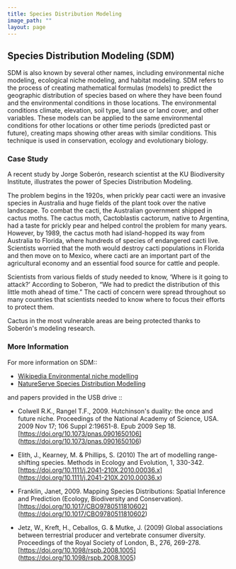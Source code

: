 ```yaml
---
title: Species Distribution Modeling
image_path: ""
layout: page
---
```


## Species Distribution Modeling (SDM) 
SDM is also known by several other names, 
including environmental niche modeling, ecological niche modeling, and habitat 
modeling.  SDM refers to the process of creating mathematical formulas (models) 
to predict the geographic distribution of species based on where they have been 
found and the environmental conditions in those locations. The environmental 
conditions climate, elevation, soil type, land use or land cover, and other 
variables.  These models can be applied to the same environmental conditions 
for other locations or other time periods (predicted past or future), creating 
maps showing other areas with similar conditions. This technique is used in 
conservation, ecology and evolutionary biology.

### Case Study
A recent study by Jorge Soberón, research scientist at the KU Biodiversity 
Institute, illustrates the power of Species Distribution Modeling.

The problem begins in the 1920s, when prickly pear cacti were an invasive 
species in Australia and huge fields of the plant took over the native 
landscape. To combat the cacti, the Australian government shipped in cactus 
moths.  The cactus moth, Cactoblastis cactorum, native to Argentina, had a taste 
for prickly pear and helped control the problem for many years. However, by 
1989, the cactus moth had island-hopped its way from Australia to Florida, where 
hundreds of species of endangered cacti live. Scientists worried that the moth 
would destroy cacti populations in Florida and then move on to Mexico, where 
cacti are an important part of the agricultural economy and an essential food 
source for cattle and people.

Scientists from various fields of study needed to know, ‘Where is it going to 
attack?’ According to Soberon, “We had to predict the distribution of this 
little moth ahead of time.” The cacti of concern were spread throughout so many 
countries that scientists needed to know where to focus their efforts to protect 
them.

Cactus in the most vulnerable areas are being protected thanks to Soberón's 
modeling research.

### More Information

For more information on SDM::

* [Wikipedia Environmental niche modelling](https://en.wikipedia.org/wiki/Environmental_niche_modelling)
* [NatureServe Species Distribution Modelling](http://www.natureserve.org/conservation-tools/species-distribution-modeling)

and papers provided in the USB drive ::

* Colwell R.K., Rangel T.F., 2009. Hutchinson's duality: the once and future 
  niche. Proceedings of the National Academy of Science, USA. 2009 Nov 17; 106 
  Suppl 2:19651-8. Epub 2009 Sep 18.  
  [https://doi.org/10.1073/pnas.0901650106] (https://doi.org/10.1073/pnas.0901650106)

* Elith, J., Kearney, M. & Phillips, S. (2010) The art of modelling range-shifting 
  species. Methods in Ecology and Evolution, 1, 330-342. 
  [https://doi.org/10.1111/j.2041-210X.2010.00036.x] (https://doi.org/10.1111/j.2041-210X.2010.00036.x)

* Franklin, Janet, 2009.  Mapping Species Distributions: Spatial Inference and 
  Prediction (Ecology, Biodiversity and Conservation).  
  [https://doi.org/10.1017/CBO9780511810602] (https://doi.org/10.1017/CBO9780511810602)

* Jetz, W., Kreft, H., Ceballos, G. & Mutke, J. (2009) Global associations 
  between terrestrial producer and vertebrate consumer diversity. Proceedings of 
  the Royal Society of London, B., 276, 269-278.  
  [https://doi.org/10.1098/rspb.2008.1005] (https://doi.org/10.1098/rspb.2008.1005)
